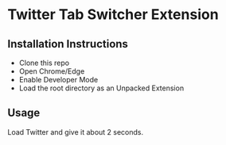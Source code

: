 # Twitter Tab Switcher Extension

## Installation Instructions

- Clone this repo
- Open Chrome/Edge
- Enable Developer Mode
- Load the root directory as an Unpacked Extension

## Usage

Load Twitter and give it about 2 seconds.
